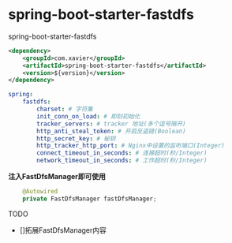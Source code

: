 # spring-boot-starter-fastdfs
spring-boot-starter-fastdfs

```xml
<dependency>
    <groupId>com.xavier</groupId>
    <artifactId>spring-boot-starter-fastdfs</artifactId>
    <version>${version}</version>
</dependency>
```

```yaml
spring:
    fastdfs:
        charset: # 字符集
        init_conn_on_load: # 即刻初始化
        tracker_servers: # tracker 地址(多个逗号隔开)
        http_anti_steal_token: # 开启反盗链(Boolean)
        http_secret_key: # 秘钥
        http_tracker_http_port: # Nginx中设置的监听端口(Integer)
        connect_timeout_in_seconds: # 连接超时(秒/Integer)
        network_timeout_in_seconds: # 工作超时(秒/Integer)
```

**注入FastDfsManager即可使用**
```java
    @Autowired
    private FastDfsManager fastDfsManager;
```

TODO
 - []拓展FastDfsManager内容

